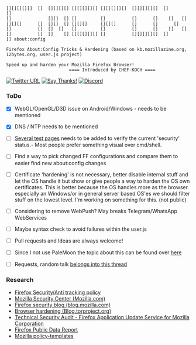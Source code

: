     [][][][][]  []  [][][][] [][][][][] [][][][][]  [][][][][]  []       []
    []              [][]  [] []         []          []      []    []   []
    [][][]      []  [][]  [] [][][]     [][][]      []      []      []
    []          []  []  []   []         []          []      []    []   []
    []          []  []    [] [][][][][] []          [][][][][]  []       [] about:config
     
    Firefox About:Config Tricks & Hardening (based on kb.mozillazine.org, 12bytes.org, user.js project)
    
    Speed up and harden your Mozilla Firefox Browser!
							==== Introduced by CHEF-KOCH ==== 
	
	
[![Twitter URL](https://img.shields.io/twitter/url/https/twitter.com/fold_left.svg?style=social&label=Follow%20%40CHEF-KOCH)](https://twitter.com/CKsTechNews)
[![Say Thanks!](https://img.shields.io/badge/Say%20Thanks-!-1EAEDB.svg)](https://saythanks.io/to/CHEF-KOCH)
[![Discord](https://discordapp.com/api/guilds/418256415874875402/widget.png)](https://discord.me/CHEF-KOCH)


### ToDo

- [x] WebGL/OpenGL/D3D issue on Android/Windows - needs to be mentioned
- [x] DNS / NTP needs to be mentioned
- [ ] [Several test pages](https://github.com/CHEF-KOCH/Online-Privacy-Test-Resource-List) needs to be added to verify the current 'security' status.- Most people prefer something visual over cmd/shell. 
- [ ] Find a way to pick changed FF configurations and compare them to easier find new about:config changes
- [ ] Certificate 'hardening' is not necessary, better disable internal stuff and let the OS handle it but show or give people a way to harden the OS own certificates. This is better because the OS handles more as the browser. especially an Windows/or in general server based OS'es we should filter stuff on the lowest level. I'm working on something for this. (not public)
- [ ] Considering to remove WebPush? May breaks Telegram/WhatsApp WebServices
- [ ] Maybe syntax check to avoid failures within the user.js
- [ ] Pull requests and Ideas are always welcome!
- [ ] Since I not use PaleMoon the topic about this can be found over [here](https://github.com/CHEF-KOCH/FFCK/issues/2)
- [ ] Requests, random talk [belongs into this thread](https://github.com/CHEF-KOCH/FFCK/issues/3)


### Research
* [Firefox Security/Anti tracking policy](https://wiki.mozilla.org/Security/Anti_tracking_policy)
* [Mozilla Security Center (Mozilla.com)](https://www.mozilla.org/en-US/security/)
* [Firefox security blog (blog.mozilla.com)](https://blog.mozilla.org/security/)
* [Browser hardening (Blog.torproject.org)](https://blog.torproject.org/blog/isec-partners-conducts-tor-browser-hardening-study)
* [Technical Security Audit - Firefox Application Update Service for Mozilla Corporation](https://drive.google.com/file/d/1v53GCYPxzoZmB1dCop1yJfZgS1wi64dS/view)
* [Firefox Public Data Report](https://data.firefox.com/dashboard/user-activity)
* [Mozilla policy-templates](https://github.com/mozilla/policy-templates)
